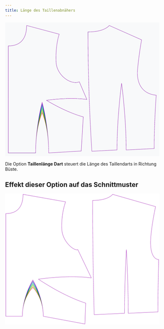 ```yaml
---
title: Länge des Taillenabnähers
---
```


![The effect of the waist dart length option on the pattern](sample.png)

Die Option **Taillenlänge Dart** steuert die Länge des Taillendarts in Richtung Büste.


## Effekt dieser Option auf das Schnittmuster
![Dieses Bild zeigt den Effekt dieser Option, indem es mehrere Varianten überlagert, die einen anderen Wert für diese Option haben](bella_waistdartlength_sample.svg "Effekt dieser Option auf das Schnittmuster")